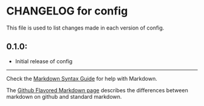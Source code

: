 # CHANGELOG for config

This file is used to list changes made in each version of config.

## 0.1.0:

* Initial release of config

- - -
Check the [Markdown Syntax Guide](http://daringfireball.net/projects/markdown/syntax) for help with Markdown.

The [Github Flavored Markdown page](http://github.github.com/github-flavored-markdown/) describes the differences between markdown on github and standard markdown.
